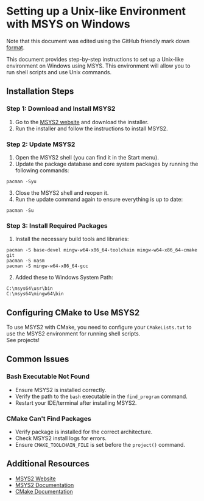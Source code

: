 # Setting up a Unix-like Environment with MSYS on Windows

Note that this document was edited using the GitHub friendly mark down [format](https://www.markdownguide.org/cheat-sheet/).

This document provides step-by-step instructions to set up a Unix-like environment on Windows using MSYS. This environment will allow you to run shell scripts and use Unix commands.

## Installation Steps

### Step 1: Download and Install MSYS2

1. Go to the [MSYS2 website](https://www.msys2.org/) and download the installer.
2. Run the installer and follow the instructions to install MSYS2.

### Step 2: Update MSYS2

1. Open the MSYS2 shell (you can find it in the Start menu).
2. Update the package database and core system packages by running the following commands:
    
```
pacman -Syu
```

3. Close the MSYS2 shell and reopen it.
4. Run the update command again to ensure everything is up to date:

```
pacman -Su
```
    
### Step 3: Install Required Packages

1. Install the necessary build tools and libraries:
```
pacman -S base-devel mingw-w64-x86_64-toolchain mingw-w64-x86_64-cmake git
pacman -S nasm
pacman -S mingw-w64-x86_64-gcc
```

2. Added these to Windows System Path:
```
C:\msys64\usr\bin
C:\msys64\mingw64\bin
```

## Configuring CMake to Use MSYS2

To use MSYS2 with CMake, you need to configure your `CMakeLists.txt` to use the MSYS2 environment for running shell scripts.  
See projects!

## Common Issues

### Bash Executable Not Found

- Ensure MSYS2 is installed correctly.
- Verify the path to the `bash` executable in the `find_program` command.
- Restart your IDE/terminal after installing MSYS2.

### CMake Can't Find Packages

- Verify package is installed for the correct architecture.
- Check MSYS2 install logs for errors.
- Ensure `CMAKE_TOOLCHAIN_FILE` is set before the `project()` command.

## Additional Resources

- [MSYS2 Website](https://www.msys2.org/)
- [MSYS2 Documentation](https://www.msys2.org/docs/)
- [CMake Documentation](https://cmake.org/documentation/)

